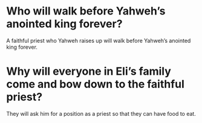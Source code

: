 # Who will walk before Yahweh’s anointed king forever?

A faithful priest who Yahweh raises up will walk before Yahweh’s anointed king forever.

# Why will everyone in Eli’s family come and bow down to the faithful priest?

They will ask him for a position as a priest so that they can have food to eat.
